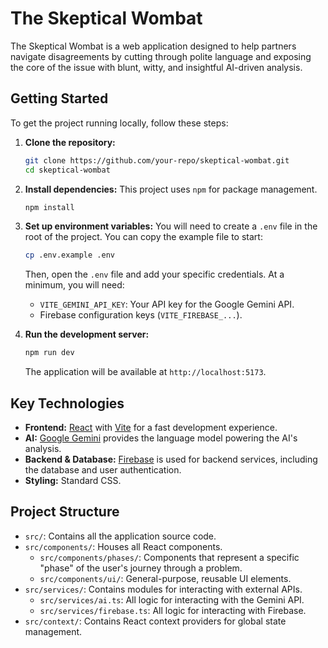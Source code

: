# The Skeptical Wombat

The Skeptical Wombat is a web application designed to help partners navigate disagreements by cutting through polite language and exposing the core of the issue with blunt, witty, and insightful AI-driven analysis.

## Getting Started

To get the project running locally, follow these steps:

1.  **Clone the repository:**
    ```bash
    git clone https://github.com/your-repo/skeptical-wombat.git
    cd skeptical-wombat
    ```

2.  **Install dependencies:**
    This project uses `npm` for package management.
    ```bash
    npm install
    ```

3.  **Set up environment variables:**
    You will need to create a `.env` file in the root of the project. You can copy the example file to start:
    ```bash
    cp .env.example .env
    ```
    Then, open the `.env` file and add your specific credentials. At a minimum, you will need:
    *   `VITE_GEMINI_API_KEY`: Your API key for the Google Gemini API.
    *   Firebase configuration keys (`VITE_FIREBASE_...`).

4.  **Run the development server:**
    ```bash
    npm run dev
    ```
    The application will be available at `http://localhost:5173`.

## Key Technologies

*   **Frontend:** [React](https://react.dev/) with [Vite](https://vitejs.dev/) for a fast development experience.
*   **AI:** [Google Gemini](https://deepmind.google/technologies/gemini/) provides the language model powering the AI's analysis.
*   **Backend & Database:** [Firebase](https://firebase.google.com/) is used for backend services, including the database and user authentication.
*   **Styling:** Standard CSS.

## Project Structure

*   `src/`: Contains all the application source code.
*   `src/components/`: Houses all React components.
    *   `src/components/phases/`: Components that represent a specific "phase" of the user's journey through a problem.
    *   `src/components/ui/`: General-purpose, reusable UI elements.
*   `src/services/`: Contains modules for interacting with external APIs.
    *   `src/services/ai.ts`: All logic for interacting with the Gemini API.
    *   `src/services/firebase.ts`: All logic for interacting with Firebase.
*   `src/context/`: Contains React context providers for global state management.
